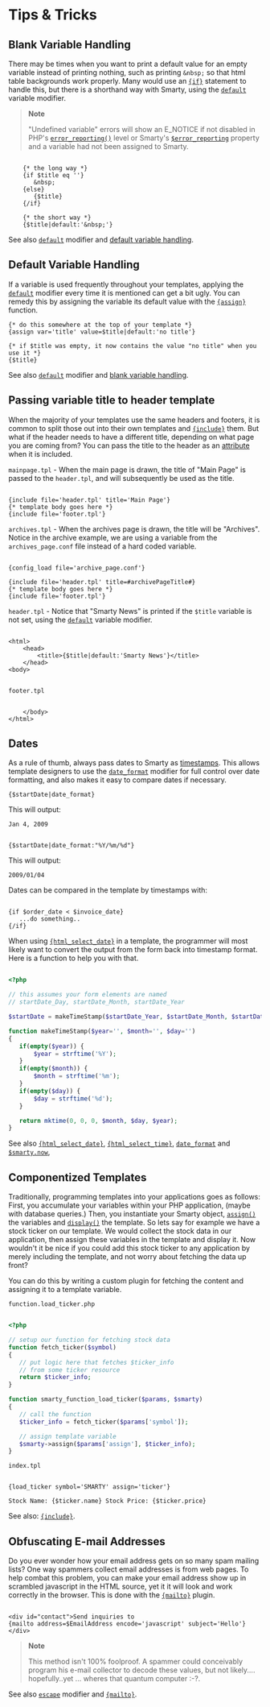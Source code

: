 # Tips & Tricks

## Blank Variable Handling

There may be times when you want to print a default value for an empty
variable instead of printing nothing, such as printing `&nbsp;` so that
html table backgrounds work properly. Many would use an
[`{if}`](../designers/language-builtin-functions/language-function-if.md) statement to handle this, but there is a
shorthand way with Smarty, using the
[`default`](../designers/language-modifiers/language-modifier-default.md) variable modifier.

> **Note**
>
> "Undefined variable" errors will show an E\_NOTICE if not disabled in
> PHP's [`error_reporting()`](https://www.php.net/error_reporting) level or
> Smarty's [`$error_reporting`](../programmers/api-variables/variable-error-reporting.md) property and
> a variable had not been assigned to Smarty.

```smarty

    {* the long way *}
    {if $title eq ''}
       &nbsp;
    {else}
       {$title}
    {/if}

    {* the short way *}
    {$title|default:'&nbsp;'}

```        

See also [`default`](../designers/language-modifiers/language-modifier-default.md) modifier and [default
variable handling](#default-variable-handling).

## Default Variable Handling

If a variable is used frequently throughout your templates, applying the
[`default`](../designers/language-modifiers/language-modifier-default.md) modifier every time it is
mentioned can get a bit ugly. You can remedy this by assigning the
variable its default value with the
[`{assign}`](../designers/language-builtin-functions/language-function-assign.md) function.


    {* do this somewhere at the top of your template *}
    {assign var='title' value=$title|default:'no title'}

    {* if $title was empty, it now contains the value "no title" when you use it *}
    {$title}

        

See also [`default`](../designers/language-modifiers/language-modifier-default.md) modifier and [blank
variable handling](#blank-variable-handling).

## Passing variable title to header template

When the majority of your templates use the same headers and footers, it
is common to split those out into their own templates and
[`{include}`](../designers/language-builtin-functions/language-function-include.md) them. But what if the header
needs to have a different title, depending on what page you are coming
from? You can pass the title to the header as an
[attribute](../designers/language-basic-syntax/language-syntax-attributes.md) when it is included.

`mainpage.tpl` - When the main page is drawn, the title of "Main Page"
is passed to the `header.tpl`, and will subsequently be used as the
title.

```smarty

{include file='header.tpl' title='Main Page'}
{* template body goes here *}
{include file='footer.tpl'}

```

`archives.tpl` - When the archives page is drawn, the title will be
"Archives". Notice in the archive example, we are using a variable from
the `archives_page.conf` file instead of a hard coded variable.

```smarty

{config_load file='archive_page.conf'}

{include file='header.tpl' title=#archivePageTitle#}
{* template body goes here *}
{include file='footer.tpl'}

```
        

`header.tpl` - Notice that "Smarty News" is printed if the `$title`
variable is not set, using the [`default`](../designers/language-modifiers/language-modifier-default.md)
variable modifier.

```smarty

<html>
    <head>
        <title>{$title|default:'Smarty News'}</title>
    </head>
<body>
    
```
        

`footer.tpl`

```smarty

    </body>
</html>

```
        

## Dates

As a rule of thumb, always pass dates to Smarty as
[timestamps](https://www.php.net/time). This allows template designers to
use the [`date_format`](../designers/language-modifiers/language-modifier-date-format.md) modifier for
full control over date formatting, and also makes it easy to compare
dates if necessary.

```smarty
{$startDate|date_format}
```
        

This will output:

```
Jan 4, 2009
```

```smarty

{$startDate|date_format:"%Y/%m/%d"}

```
        

This will output:

```
2009/01/04
```

Dates can be compared in the template by timestamps with:

```smarty

{if $order_date < $invoice_date}
   ...do something..
{/if}

```        

When using [`{html_select_date}`](../designers/language-custom-functions/language-function-html-select-date.md)
in a template, the programmer will most likely want to convert the
output from the form back into timestamp format. Here is a function to
help you with that.

```php

<?php

// this assumes your form elements are named
// startDate_Day, startDate_Month, startDate_Year

$startDate = makeTimeStamp($startDate_Year, $startDate_Month, $startDate_Day);

function makeTimeStamp($year='', $month='', $day='')
{
   if(empty($year)) {
       $year = strftime('%Y');
   }
   if(empty($month)) {
       $month = strftime('%m');
   }
   if(empty($day)) {
       $day = strftime('%d');
   }

   return mktime(0, 0, 0, $month, $day, $year);
}

```
    

See also [`{html_select_date}`](../designers/language-custom-functions/language-function-html-select-date.md),
[`{html_select_time}`](../designers/language-custom-functions/language-function-html-select-time.md),
[`date_format`](../designers/language-modifiers/language-modifier-date-format.md) and
[`$smarty.now`](../designers/language-variables/language-variables-smarty.md#smarty-now),

## Componentized Templates

Traditionally, programming templates into your applications goes as
follows: First, you accumulate your variables within your PHP
application, (maybe with database queries.) Then, you instantiate your
Smarty object, [`assign()`](../programmers/api-functions/api-assign.md) the variables and
[`display()`](../programmers/api-functions/api-display.md) the template. So lets say for example we
have a stock ticker on our template. We would collect the stock data in
our application, then assign these variables in the template and display
it. Now wouldn't it be nice if you could add this stock ticker to any
application by merely including the template, and not worry about
fetching the data up front?

You can do this by writing a custom plugin for fetching the content and
assigning it to a template variable.

`function.load_ticker.php`

```php

<?php

// setup our function for fetching stock data
function fetch_ticker($symbol)
{
   // put logic here that fetches $ticker_info
   // from some ticker resource
   return $ticker_info;
}

function smarty_function_load_ticker($params, $smarty)
{
   // call the function
   $ticker_info = fetch_ticker($params['symbol']);

   // assign template variable
   $smarty->assign($params['assign'], $ticker_info);
}

```

`index.tpl`

```smarty

{load_ticker symbol='SMARTY' assign='ticker'}

Stock Name: {$ticker.name} Stock Price: {$ticker.price}

``` 

See also: [`{include}`](../designers/language-builtin-functions/language-function-include.md).

## Obfuscating E-mail Addresses

Do you ever wonder how your email address gets on so many spam mailing
lists? One way spammers collect email addresses is from web pages. To
help combat this problem, you can make your email address show up in
scrambled javascript in the HTML source, yet it it will look and work
correctly in the browser. This is done with the
[`{mailto}`](../designers/language-custom-functions/language-function-mailto.md) plugin.

```smarty

<div id="contact">Send inquiries to
{mailto address=$EmailAddress encode='javascript' subject='Hello'}
</div>

```        

> **Note**
>
> This method isn\'t 100% foolproof. A spammer could conceivably program
> his e-mail collector to decode these values, but not likely\....
> hopefully..yet \... wheres that quantum computer :-?.

See also [`escape`](../designers/language-modifiers/language-modifier-escape.md) modifier and
[`{mailto}`](../designers/language-custom-functions/language-function-mailto.md).
